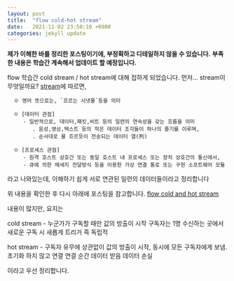 ```yaml
---
layout: post
title:  "flow cold-hot stream"
date:   2021-11-02 23:50:10 +0900
categories: jekyll update
---
```


**제가 이해한 바를 정리한 포스팅이기에, 부정확하고 디테일하지 않을 수 있습니다.** 
**부족한 내용은 학습간 계속해서 업데이트 할 예정입니다.**

flow 학습간 cold stream / hot stream에 대해 접하게 되었습니다.
먼저... stream이 무엇일까요?
[stream](http://www.ktword.co.kr/test/view/view.php?m_temp1=1311)에 따르면, 

```
  ※ 영어 뜻으로는, `흐르는 시냇물`등을 의미

  ㅇ [데이터 관점]
     - 일반적으로, 데이터,패킷,비트 등의 일련의 연속성을 갖는 흐름을 의미
        . 음성,영상,텍스트 등의 작은 데이터 조각들이 하나의 줄기를 이루며,
        . 순서대로 물 흐르듯이 전송되는 데이터 열(列)

  ㅇ [프로세스 관점]
     - 원격 호스트 상호간 또는 동일 호스트 내 프로세스 또는 장치 상호간의 통신에서,
     - 큐에 의한 메세지 전달방식 등을 이용한 가상 연결 통로 또는 구현 소프트웨어 모듈
```

라고 나와있는데,
이해하기 쉽게 서로 연관된 일련의 데이터들이라고 정리합니다

위 내용을 확인한 후 다시 아래에 포스팅을 참고합니다.
[flow cold and hot stream](https://proandroiddev.com/going-deep-on-flows-channels-part-1-streams-5ae8b8491ac4)

내용이 많지만, 요지는

cold stream - 
   누군가가 구독할 때만 값의 방출이 시작
   구독자는 1명
   수신하는 곳에서 새로운 구독 시 새롭게 트리거 즉 독립적

hot stream - 
   구독자 유무에 상관없이 값의 방출이 시작, 
   동시에 모든 구독자에게 보냄.
   초기화 하지 않고 연결
   연결 순간 데이터 받음 
   데이터 손실


이라고 우선 정리합니다.


